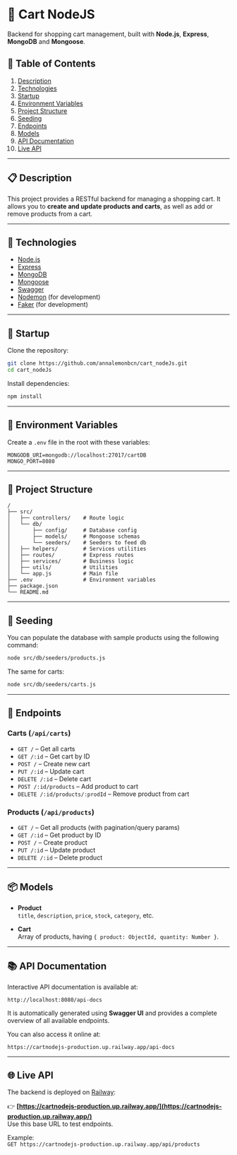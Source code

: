 # 🛒 Cart NodeJS

Backend for shopping cart management, built with **Node.js**, **Express**, **MongoDB** and **Mongoose**.

## 🚀 Table of Contents

1. [Description](#-description)
2. [Technologies](#-technologies)
3. [Startup](#-startup)
4. [Environment Variables](#-environment-variables)
5. [Project Structure](#-project-structure)
6. [Seeding](#-seeding)
7. [Endpoints](#-endpoints)
8. [Models](#-models)
9. [API Documentation](#-api-documentation)
10. [Live API](#-live-api)

---

## 📋 Description

This project provides a RESTful backend for managing a shopping cart. It allows you to **create and update products and carts**, as well as add or remove products from a cart.

---

## 🧰 Technologies

- [Node.js](https://nodejs.org/)  
- [Express](https://expressjs.com/)  
- [MongoDB](https://www.mongodb.com/)  
- [Mongoose](https://mongoosejs.com/)
- [Swagger](https://swagger.io/tools/swagger-ui/)
- [Nodemon](https://github.com/remy/nodemon) (for development)
- [Faker](https://fakerjs.dev/) (for development)

---

## 🔧 Startup

Clone the repository:

```bash
git clone https://github.com/annalemonbcn/cart_nodeJs.git
cd cart_nodeJs
```

Install dependencies:

```bash
npm install
```

---

## 🔑 Environment Variables

Create a `.env` file in the root with these variables:

```
MONGODB_URI=mongodb://localhost:27017/cartDB
MONGO_PORT=8080
```

---

## 📂 Project Structure

```
/
├── src/
│   ├── controllers/    # Route logic
│   └── db/             
│       ├── config/     # Database config
│       ├── models/     # Mongoose schemas
│       └── seeders/    # Seeders to feed db
│   ├── helpers/        # Services utilities
│   ├── routes/         # Express routes
│   ├── services/       # Business logic
│   ├── utils/          # Utilities
│   └── app.js          # Main file
├── .env                # Environment variables
├── package.json
└── README.md
```

---

## 🌱 Seeding

You can populate the database with sample products using the following command:

```bash
node src/db/seeders/products.js
```

The same for carts:

```bash
node src/db/seeders/carts.js
```

---

## 🧭 Endpoints

### Carts (`/api/carts`)
- `GET /` – Get all carts
- `GET /:id` – Get cart by ID
- `POST /` – Create new cart
- `PUT /:id` – Update cart
- `DELETE /:id` – Delete cart
- `POST /:id/products` – Add product to cart
- `DELETE /:id/products/:prodId` – Remove product from cart

### Products (`/api/products`)
- `GET /` – Get all products (with pagination/query params)
- `GET /:id` – Get product by ID
- `POST /` – Create product
- `PUT /:id` – Update product
- `DELETE /:id` – Delete product

---

## 📦 Models

- **Product**  
  `title`, `description`, `price`, `stock`, `category`, etc.

- **Cart**  
  Array of products, having `{ product: ObjectId, quantity: Number }`.

---

## 📚 API Documentation

Interactive API documentation is available at:

```
http://localhost:8080/api-docs
```

It is automatically generated using **Swagger UI** and provides a complete overview of all available endpoints.

You can also access it online at:

```
https://cartnodejs-production.up.railway.app/api-docs
```


---

## 🌐 Live API

The backend is deployed on [Railway](https://railway.app/):

👉 **[https://cartnodejs-production.up.railway.app/](https://cartnodejs-production.up.railway.app/)**  
Use this base URL to test endpoints.

Example:  
`GET https://cartnodejs-production.up.railway.app/api/products`